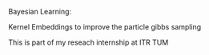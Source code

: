 Bayesian Learning:

Kernel Embeddings to improve the particle gibbs sampling

This is part of my reseach internship at ITR TUM
